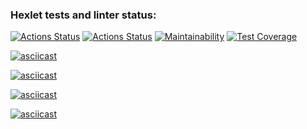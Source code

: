 ### Hexlet tests and linter status:
[![Actions Status](https://github.com/sergeikuz/python-project-50/actions/workflows/hexlet-check.yml/badge.svg)](https://github.com/sergeikuz/python-project-50/actions)
[![Actions Status](https://github.com/sergeikuz/python-project-50/actions/workflows/first-workflow.yml/badge.svg)](https://github.com/sergeikuz/python-project-50/actions)
[![Maintainability](https://api.codeclimate.com/v1/badges/b1590b07c51f7935365d/maintainability)](https://codeclimate.com/github/sergeikuz/python-project-50/maintainability)
[![Test Coverage](https://api.codeclimate.com/v1/badges/b1590b07c51f7935365d/test_coverage)](https://codeclimate.com/github/sergeikuz/python-project-50/test_coverage)

[![asciicast](https://asciinema.org/a/667800.svg)](https://asciinema.org/a/667800)

[![asciicast](https://asciinema.org/a/670386.svg)](https://asciinema.org/a/670386)

[![asciicast](https://asciinema.org/a/670385.svg)](https://asciinema.org/a/670385)

[![asciicast](https://asciinema.org/a/670384.svg)](https://asciinema.org/a/670384)
